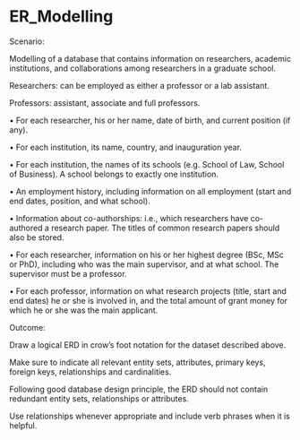 # ER_Modelling

Scenario:

Modelling of a database that contains information on researchers, academic institutions, and collaborations among researchers in a graduate school.

Researchers: can be employed as either a professor or a lab assistant.

Professors: assistant, associate and full professors.

• For each researcher, his or her name, date of birth, and current position (if any).

• For each institution, its name, country, and inauguration year.

• For each institution, the names of its schools (e.g. School of Law, School of Business). A school belongs to exactly
one institution.

• An employment history, including information on all employment (start and end dates, position, and what
school).

• Information about co-authorships: i.e., which researchers have co-authored a research paper. The titles of
common research papers should also be stored.

• For each researcher, information on his or her highest degree (BSc, MSc or PhD), including who was the main
supervisor, and at what school. The supervisor must be a professor.

• For each professor, information on what research projects (title, start and end dates) he or she is involved in,
and the total amount of grant money for which he or she was the main applicant.

Outcome:

Draw a logical ERD in crow’s foot notation for the dataset described above. 

Make sure to indicate all relevant entity sets, attributes, primary keys, foreign keys, relationships and cardinalities.

Following good database design principle, the ERD should not contain redundant entity sets, relationships or attributes. 

Use relationships whenever appropriate and include verb phrases when it is helpful. 
